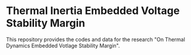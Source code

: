 # Thermal Inertia Embedded Voltage Stability Margin
This repository provides the codes and data for the research "On Thermal Dynamics Embedded Votlage Stability Margin".
